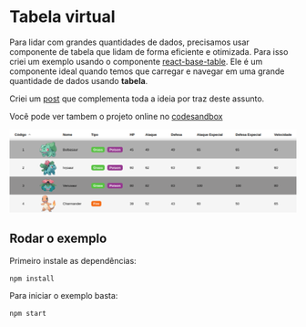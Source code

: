 # Tabela virtual

Para lidar com grandes quantidades de dados, precisamos usar componente de tabela que lidam de forma eficiente e otimizada. Para isso criei um exemplo usando o componente [react-base-table](https://github.com/Autodesk/react-base-table). Ele é um componente ideal quando temos que carregar e navegar em uma grande quantidade de dados usando **tabela**.

Criei um [post](https://medium.com/@alexandreservian/react-usando-tabela-virtual-para-lidar-com-grandes-quantidades-de-dados-bade2f1c3b02) que complementa toda a ideia por traz deste assunto.

Você pode ver tambem o projeto online no [codesandbox](https://codesandbox.io/s/react-table-example-pokemon-p8fuh)

![screenshots do exemplo](image-capa.png)

## Rodar o exemplo

Primeiro instale as dependências:
```shell
npm install
```

Para iniciar o exemplo basta:
```shell
npm start
```